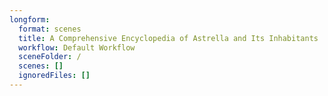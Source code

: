 ```yaml
---
longform:
  format: scenes
  title: A Comprehensive Encyclopedia of Astrella and Its Inhabitants
  workflow: Default Workflow
  sceneFolder: /
  scenes: []
  ignoredFiles: []
---
```

